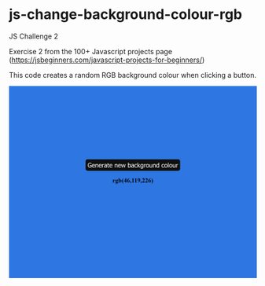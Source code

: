 # js-change-background-colour-rgb
JS Challenge 2

Exercise 2 from the 100+ Javascript projects page (https://jsbeginners.com/javascript-projects-for-beginners/)

This code creates a random RGB background colour when clicking a button.

![project picture](changebackgroundcolourrgb.png)
